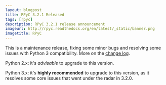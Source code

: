 ```yaml
---
layout: blogpost
title: RPyC 3.2.1 Released
tags: [rpyc]
description: RPyC 3.2.1 release announcement
imageurl: http://rpyc.readthedocs.org/en/latest/_static/banner.png
imagetitle: RPyC
---
```


This is a maintenance release, fixing some minor bugs and resolving some issues with Python 3 
compatibility. More on the [change log](http://rpyc.sourceforge.net/changelog.html).

Python 2.x: it's *advisable* to upgrade to this version.

Python 3.x: it's **highly recommended** to upgrade to this version, as it resolves some core
issues that went under the radar in 3.2.0.
